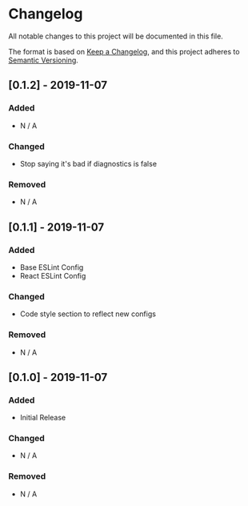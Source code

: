 # Changelog

All notable changes to this project will be documented in this file.

The format is based on [Keep a Changelog](https://keepachangelog.com/en/1.0.0/), and this project
adheres to [Semantic Versioning](https://semver.org/spec/v2.0.0.html).

## [0.1.2] - 2019-11-07

### Added

- N / A

### Changed

- Stop saying it's bad if diagnostics is false

### Removed

- N / A

## [0.1.1] - 2019-11-07

### Added

- Base ESLint Config
- React ESLint Config

### Changed

- Code style section to reflect new configs

### Removed

- N / A

## [0.1.0] - 2019-11-07

### Added

- Initial Release

### Changed

- N / A

### Removed

- N / A
